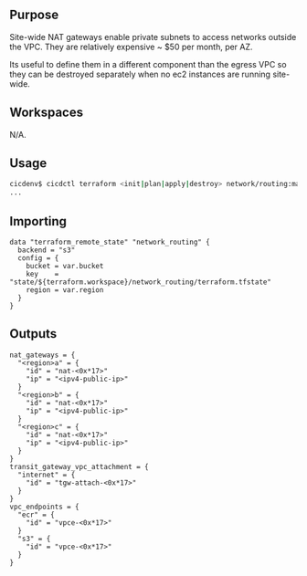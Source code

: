 ## Purpose
Site-wide NAT gateways enable private subnets to access networks outside the VPC.
They are relatively expensive ~ $50 per month, per AZ.

Its useful to define them in a different component than the egress VPC so
they can be destroyed separately when no ec2 instances are running site-wide.

## Workspaces
N/A.

## Usage
```bash
cicdenv$ cicdctl terraform <init|plan|apply|destroy> network/routing:main
...
```
## Importing
```hcl
data "terraform_remote_state" "network_routing" {
  backend = "s3"
  config = {
    bucket = var.bucket
    key    = "state/${terraform.workspace}/network_routing/terraform.tfstate"
    region = var.region
  }
}
```

## Outputs
```hcl
nat_gateways = {
  "<region>a" = {
    "id" = "nat-<0x*17>"
    "ip" = "<ipv4-public-ip>"
  }
  "<region>b" = {
    "id" = "nat-<0x*17>"
    "ip" = "<ipv4-public-ip>"
  }
  "<region>c" = {
    "id" = "nat-<0x*17>"
    "ip" = "<ipv4-public-ip>"
  }
}
transit_gateway_vpc_attachment = {
  "internet" = {
    "id" = "tgw-attach-<0x*17>"
  }
}
vpc_endpoints = {
  "ecr" = {
    "id" = "vpce-<0x*17>"
  }
  "s3" = {
    "id" = "vpce-<0x*17>"
  }
}
```
